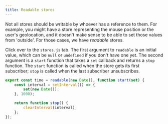 ```yaml
---
title: Readable stores
---
```


Not all stores should be writable by whoever has a reference to them. For example, you might have a store representing the mouse position or the user's geolocation, and it doesn't make sense to be able to set those values from 'outside'. For those cases, we have _readable_ stores.

Click over to the `stores.js` tab. The first argument to `readable` is an initial value, which can be `null` or `undefined` if you don't have one yet. The second argument is a `start` function that takes a `set` callback and returns a `stop` function. The `start` function is called when the store gets its first subscriber; `stop` is called when the last subscriber unsubscribes.

```js
export const time = readable(new Date(), function start(set) {
	const interval = setInterval(() => {
		set(new Date());
	}, 1000);

	return function stop() {
		clearInterval(interval);
	};
});
```

